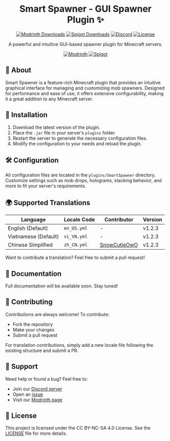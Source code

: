 <div align="center">

# Smart Spawner - GUI Spawner Plugin ✨

[![Modrinth Downloads](https://img.shields.io/modrinth/dt/smart-spawner-plugin?logo=modrinth&logoColor=white&label=downloads&labelColor=%23139549&color=%2318c25f)](https://modrinth.com/plugin/smart-spawner-plugin)
[![Spigot Downloads](https://img.shields.io/spiget/downloads/120743?logo=spigotmc&logoColor=white&label=spigot%20downloads&labelColor=%23ED8106&color=%23FF994C)](https://www.spigotmc.org/resources/smart-spawner-gui-spawner-plugin%E2%9C%A8-1-21-1-21-3-%EF%B8%8F.120743/)
[![Discord](https://img.shields.io/discord/YOUR_SERVER_ID?logo=discord&logoColor=white&label=discord&labelColor=%235865F2&color=%23707BF4)](https://discord.gg/zrnyG4CuuT)
[![License](https://img.shields.io/badge/license-CC%20BY--NC--SA%204.0-brightgreen.svg)](LICENSE)

A powerful and intuitive GUI-based spawner plugin for Minecraft servers.

[![Modrinth](https://cdn.jsdelivr.net/npm/@intergrav/devins-badges@3/assets/compact/available/modrinth_vector.svg)](https://modrinth.com/plugin/smart-spawner-plugin)
[![Spigot](https://cdn.jsdelivr.net/npm/@intergrav/devins-badges@3/assets/compact/available/spigot_vector.svg)](https://www.spigotmc.org/resources/120743/)

</div>

## 📌 About
Smart Spawner is a feature-rich Minecraft plugin that provides an intuitive graphical interface for managing and customizing mob spawners. Designed for performance and ease of use, it offers extensive configurability, making it a great addition to any Minecraft server.

## 🚀 Installation
1. Download the latest version of the plugin.
2. Place the `.jar` file in your server’s `plugins` folder.
3. Restart the server to generate the necessary configuration files.
4. Modify the configuration to your needs and reload the plugin.

## 🛠 Configuration
All configuration files are located in the `plugins/SmartSpawner` directory. Customize settings such as mob drops, holograms, stacking behavior, and more to fit your server's requirements.

## 🌍 Supported Translations
| Language         | Locale Code | Contributor | Version |
|-----------------|------------|-------------|---------|
| English (Default) | `en_US.yml` | - | v1.2.3 |
| Vietnamese (Default) | `vi_VN.yml` | - | v1.2.3 |
| Chinese Simplified | `zh_CN.yml` | [SnowCutieOwO](https://github.com/SnowCutieOwO) | v1.2.3 |

Want to contribute a translation? Feel free to submit a pull request!

## 📖 Documentation
Full documentation will be available soon. Stay tuned!

## 🤝 Contributing
Contributions are always welcome! To contribute:
- Fork the repository
- Make your changes
- Submit a pull request

For translation contributions, simply add a new locale file following the existing structure and submit a PR.

## 📢 Support
Need help or found a bug? Feel free to:
- Join our [Discord server](https://discord.gg/zrnyG4CuuT)
- Open an [issue](https://github.com/ptthanh02/Smart-Spawner-Plugin/issues)
- Visit our [Modrinth page](https://modrinth.com/plugin/smart-spawner-plugin)

## 📄 License
This project is licensed under the CC BY-NC-SA 4.0 License. See the [LICENSE](LICENSE) file for more details.

